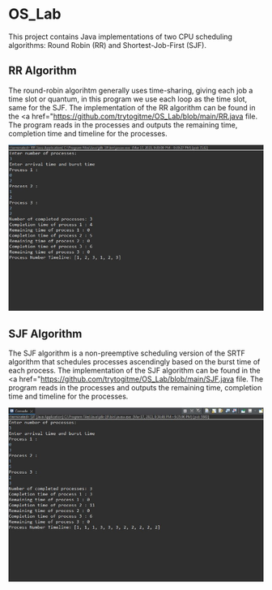 # OS_Lab
This project contains Java implementations of two CPU scheduling algorithms: Round Robin (RR) and Shortest-Job-First (SJF).

## RR Algorithm
The round-robin algorihtm generally uses time-sharing, giving each job a time slot or quantum, in this program we use each loop as the time slot, same for the SJF. The implementation of the RR algorithm can be found in the <a href="https://github.com/trytogitme/OS_Lab/blob/main/RR.java</a> file. The program reads in the processes and outputs the remaining time, completion time and timeline for the processes.

![My Image](RR.jpg)

## SJF Algorithm
The SJF algorithm is a non-preemptive scheduling version of the SRTF algorithm that schedules processes ascendingly based on the burst time of each process. The implementation of the SJF algorithm can be found in the <a href="https://github.com/trytogitme/OS_Lab/blob/main/SJF.java</a> file. The program reads in the processes and outputs the remaining time, completion time and timeline for the processes.

![My Image](SJF.jpg)
